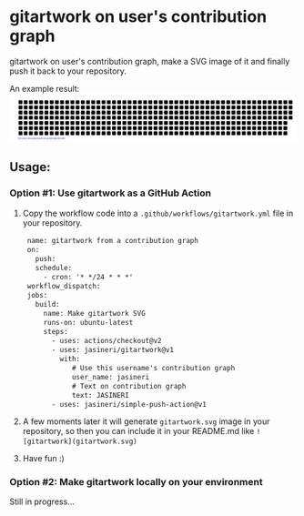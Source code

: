 # gitartwork on user's contribution graph

gitartwork on user's contribution graph, make a SVG image of it and finally push it back to your repository.

An example result:
[![jasineri/gitartwork](gitartwork.svg)](https://github.com/jasineri/gitartwork)

## Usage:

### Option #1: Use gitartwork as a GitHub Action
1. Copy the workflow code into a `.github/workflows/gitartwork.yml` file in your repository.

        name: gitartwork from a contribution graph
        on: 
          push:
          schedule:
            - cron: '* */24 * * *'
        workflow_dispatch:
        jobs:
          build:
            name: Make gitartwork SVG
            runs-on: ubuntu-latest
            steps:
              - uses: actions/checkout@v2
              - uses: jasineri/gitartwork@v1
                with:
                   # Use this username's contribution graph  
                   user_name: jasineri
                   # Text on contribution graph 
                   text: JASINERI
              - uses: jasineri/simple-push-action@v1

2. A few moments later it will generate `gitartwork.svg` image in your repository, so then you can include it in your README.md like `![gitartwork](gitartwork.svg)`
3. Have fun :)

### Option #2: Make gitartwork locally on your environment
Still in progress...